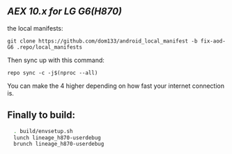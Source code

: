 _AEX 10.x for LG G6(H870)_
---------------------------

the local manifests:

	git clone https://github.com/dom133/android_local_manifest -b fix-aod-G6 .repo/local_manifests

Then sync up with this command:

	repo sync -c -j$(nproc --all) 
	
You can make the 4 higher depending on how fast your internet connection is. 

Finally to build:
-----------------

```bash
  . build/envsetup.sh
  lunch lineage_h870-userdebug
  brunch lineage_h870-userdebug
```
